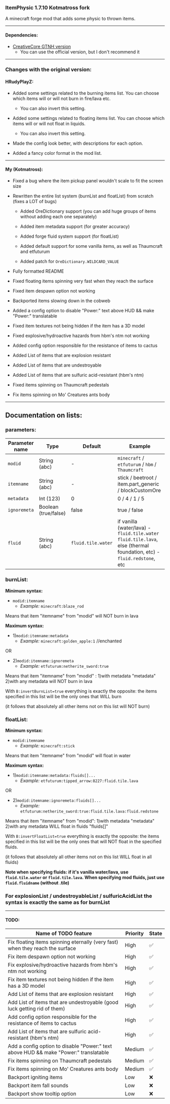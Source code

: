 ### ItemPhysic 1.7.10 Kotmatross fork
A minecraft forge mod that adds some physic to thrown items.

---

#### Dependencies:
- [CreativeCore GTNH version](https://github.com/GTNewHorizons/CreativeCore/releases)
  - You can use the official version, but I don't recommend it

---
### Changes with the original version:


#### HRudyPlayZ:
- Added some settings related to the burning items list. You can choose which items will or will not burn in fire/lava etc.

  - You can also invert this setting.

- Added some settings related to floating items list. You can choose which items will or will not float in liquids.

  - You can also invert this setting.

- Made the config look better, with descriptions for each option.

- Added a fancy color format in the mod list.

---
#### My (Kotmatross):

- Fixed a bug where the item pickup panel wouldn't scale to fit the screen size


- Rewritten the entire list system (burnList and floatList) from scratch (fixes a LOT of bugs)
  - Added OreDictionary support (you can add huge groups of items without adding each one separately)

  - Added item metadata support (for greater accuracy)

  - Added forge fluid system support (for floatList)

  - Added default support for some vanilla items, as well as Thaumcraft and etfuturum

  -  Added patch for `OreDictionary.WILDCARD_VALUE`

- Fully formatted README


- Fixed floating items spinning very fast when they reach the surface


- Fixed item despawn option not working


- Backported items slowing down in the cobweb


- Added a config option to disable "Power:" text above HUD && make "Power:" translatable


- Fixed item textures not being hidden if the item has a 3D model


- Fixed explosive/hydroactive hazards from hbm's ntm not working


- Added config option responsible for the resistance of items to cactus


- Added List of items that are explosion resistant


- Added List of items that are undestroyable


- Added List of items that are sulfuric acid-resistant (hbm's ntm)


- Fixed items spinning on Thaumcraft pedestals


- Fix items spinning on Mo' Creatures ants body

---

## Documentation on lists:

### parameters:


| Parameter name | Type                 | Default            | Example                                                                                                                |
|----------------|----------------------|--------------------|------------------------------------------------------------------------------------------------------------------------|
| `modid`        | String (abc)         | -                  | `minecraft` / `etfuturum` / `hbm` / `Thaumcraft`                                                                       |
| `itemname`     | String (abc)         | -                  | stick / beetroot / item.part_generic / blockCustomOre                                                                  |
| `metadata`     | Int (123)            | 0                  | 0 / 4 / 1 / 5                                                                                                          |
| `ignoremeta`   | Boolean (true/false) | false              | true / false                                                                                                           |
| `fluid`        | String (abc)         | `fluid.tile.water` | if vanilla (water/lava) - `fluid.tile.water` `fluid.tile.lava`, else (thermal foundation, etc) - `fluid.redstone`, etc |




### burnList:

**Minimum syntax:**

* `modid:itemname`
  - *Example:* `minecraft:blaze_rod`

Means that item "itemname" from "modid" will NOT burn in lava

**Maximum syntax:**

* 1)`modid:itemname:metadata`
  - *Example:* `minecraft:golden_apple:1` //enchanted

OR

* 2)`modid:itemname:ignoremeta`
  - *Example:* `etfuturum:netherite_sword:true`

Means that item "itemname" from "modid" : 1)with metadata "metadata" 2)with any metadata will NOT burn in lava

With `B:invertBurnList=true` everything is exactly the opposite: the items specified in this list will be the only ones that WILL burn

(it follows that absolutely all other items not on this list will NOT burn)

### floatList:

**Minimum syntax:**

* `modid:itemname`
  - *Example:* `minecraft:stick`

Means that item "itemname" from "modid" will float in water

**Maximum syntax:**

* 1)`modid:itemname:metadata:fluids[]...`
  - *Example:* `etfuturum:tipped_arrow:8227:fluid.tile.lava`

OR

* 2)`modid:itemname:ignoremeta:fluids[]...`
  - *Example:* `etfuturum:netherite_sword:true:fluid.tile.lava:fluid.redstone`

Means that item "itemname" from "modid": 1)with metadata "metadata" 2)with any metadata WILL float in fluids "fluids[]"

With `B:invertFloatList=true` everything is exactly the opposite: the items specified in this list will be the only ones that will NOT float in the specified fluids.

(it follows that absolutely all other items not on this list WILL float in all fluids)

**Note when specifying fluids: if it's vanilla water/lava, use `fluid.tile.water` or `fluid.tile.lava`. When specifying mod fluids, just use `fluid.fluidname` (without .tile)**


### For explosionList / undestroyableList / sulfuricAcidList the syntax is exactly the same as for burnList

---


#### TODO:

| Name of TODO feature                                                                 | Priority | State |
|--------------------------------------------------------------------------------------|----------|-------|
| Fix floating items spinning eternally (very fast) when they reach the surface        | High     | ✅     |
| Fix item despawn option not working                                                  | High     | ✅     |
| Fix explosive/hydroactive hazards from hbm's ntm not working                         | High     | ✅     |
| Fix item textures not being hidden if the item has a 3D model                        | High     | ✅     |
| Add List of items that are explosion resistant                                       | High     | ✅     |
| Add List of items that are undestroyable (good luck getting rid of them)             | High     | ✅     |
| Add config option responsible for the resistance of items to cactus                  | High     | ✅     |
| Add List of items that are sulfuric acid-resistant (hbm's ntm)                       | High     | ✅     |
| Add a config option to disable "Power:" text above HUD && make "Power:" translatable | Medium   | ✅     |
| Fix items spinning on Thaumcraft pedestals                                           | Medium   | ✅     |
| Fix items spinning on Mo' Creatures ants body                                        | Medium   | ✅     |
| Backport igniting items                                                              | Low      | ❌     |
| Backport item fall sounds                                                            | Low      | ❌     |
| Backport show tooltip option                                                         | Low      | ❌     |



